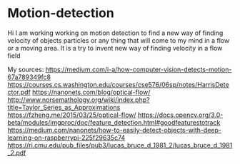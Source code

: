 # Motion-detection
Hi I am working working on motion detection to find a new way of finding velocity of objects particles or any thing that will come to my mind in a flow or a moving area. It is a try to invent new way of finding velocity in a flow field

My sources:
https://medium.com/i-a/how-computer-vision-detects-motion-67a789349fc8
https://courses.cs.washington.edu/courses/cse576/06sp/notes/HarrisDetector.pdf
https://nanonets.com/blog/optical-flow/
http://www.norsemathology.org/wiki/index.php?title=Taylor_Series_as_Approximations
https://fzheng.me/2015/03/25/optical-flow/
https://docs.opencv.org/3.0-beta/modules/imgproc/doc/feature_detection.html#goodfeaturestotrack
https://medium.com/nanonets/how-to-easily-detect-objects-with-deep-learning-on-raspberrypi-225f29635c74
https://ri.cmu.edu/pub_files/pub3/lucas_bruce_d_1981_2/lucas_bruce_d_1981_2.pdf
